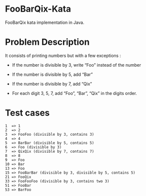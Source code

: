 # FooBarQix-Kata
FooBarQix kata implementation in Java.

# Problem Description

It consists of printing numbers but with a few exceptions :

- If the number is divisible by 3, write “Foo” instead of the number
 
- If the number is divisible by 5, add “Bar”

- If the number is divisible by 7, add “Qix”

- For each digit 3, 5, 7, add “Foo”, “Bar”, “Qix” in the digits order.

# Test cases 

```
1  => 1
2  => 2
3  => FooFoo (divisible by 3, contains 3)
4  => 4
5  => BarBar (divisible by 5, contains 5)
6  => Foo (divisible by 3)
7  => QixQix (divisible by 7, contains 7)
8  => 8
9  => Foo
10 => Bar
13 => Foo
15 => FooBarBar (divisible by 3, divisible by 5, contains 5)
21 => FooQix
33 => FooFooFoo (divisible by 3, contains two 3)
51 => FooBar
53 => BarFoo
```